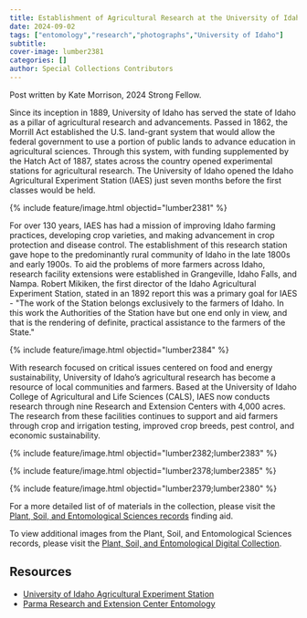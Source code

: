 ```yaml
---
title: Establishment of Agricultural Research at the University of Idaho
date: 2024-09-02
tags: ["entomology","research","photographs","University of Idaho"]
subtitle: 
cover-image: lumber2381 
categories: []
author: Special Collections Contributors
---
```

Post written by Kate Morrison, 2024 Strong Fellow.

Since its inception in 1889, University of Idaho has served the state of Idaho as a pillar of agricultural research and advancements. Passed in 1862, the Morrill Act established the U.S. land-grant system that would allow the federal government to use a portion of public lands to advance education in agricultural sciences. Through this system, with funding supplemented by the Hatch Act of 1887, states across the country opened experimental stations for agricultural research. The University of Idaho opened the Idaho Agricultural Experiment Station (IAES) just seven months before the first classes would be held. 

{% include feature/image.html objectid="lumber2381" %}

For over 130 years, IAES has had a mission of improving Idaho farming practices, developing crop varieties, and making advancement in crop protection and disease control. The establishment of this research station gave hope to the predominantly rural community of Idaho in the late 1800s and early 1900s. To aid the problems of more farmers across Idaho, research facility extensions were established in Grangeville, Idaho Falls, and Nampa. Robert Mikiken, the first director of the Idaho Agricultural Experiment Station, stated in an 1892 report this was a primary goal for IAES - "The work of the Station belongs exclusively to the farmers of Idaho. In this work the Authorities of the Station have but one end only in view, and that is the rendering of definite, practical assistance to the farmers of the State."

{% include feature/image.html objectid="lumber2384" %}

With research focused on critical issues centered on food and energy sustainability, University of Idaho’s agricultural research has become a resource of local communities and farmers. Based at the University of Idaho College of Agricultural and Life Sciences (CALS), IAES now conducts research through nine Research and Extension Centers with 4,000 acres. The research from these facilities continues to support and aid farmers through crop and irrigation testing, improved crop breeds, pest control, and economic sustainability.  

{% include feature/image.html objectid="lumber2382;lumber2383" %}

{% include feature/image.html objectid="lumber2378;lumber2385" %}

{% include feature/image.html objectid="lumber2379;lumber2380" %}

For a more detailed list of of materials in the collection, please visit the [Plant, Soil, and Entomological Sciences records](https://archiveswest.orbiscascade.org/ark:80444/xv489597) finding aid. 

To view additional images from the Plant, Soil, and Entomological Sciences records, please visit the [Plant, Soil, and Entomological Digital Collection](https://www.lib.uidaho.edu/digital/pses/).

## Resources

- [University of Idaho Agricultural Experiment Station](https://www.uidaho.edu/cals/idaho-agricultural-experiment-station)
- [Parma Research and Extension Center Entomology](https://www.uidaho.edu/cals/parma-research-and-extension-center/entomology)